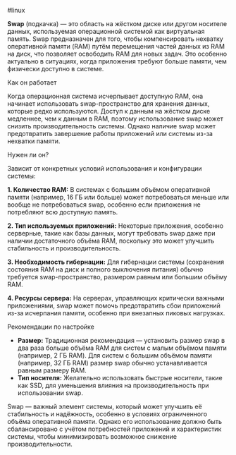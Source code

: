 #linux 

**Swap** (подкачка) — это область на жёстком диске или другом носителе данных, используемая операционной системой как виртуальная память. Swap предназначен для того, чтобы компенсировать нехватку оперативной памяти (RAM) путём перемещения частей данных из RAM на диск, что позволяет освободить RAM для новых задач. Это особенно актуально в ситуациях, когда приложения требуют больше памяти, чем физически доступно в системе.

Как он работает

Когда операционная система исчерпывает доступную RAM, она начинает использовать swap-пространство для хранения данных, которые редко используются. Доступ к данным на жёстком диске медленнее, чем к данным в RAM, поэтому использование swap может снизить производительность системы. Однако наличие swap может предотвратить завершение работы приложений или системы из-за нехватки памяти.

Нужен ли он?

Зависит от конкретных условий использования и конфигурации системы:

**1. Количество RAM:** В системах с большим объёмом оперативной памяти (например, 16 ГБ или больше) может потребоваться меньше или вообще не потребоваться swap, особенно если приложения не потребляют всю доступную память.

**2. Тип используемых приложений:** Некоторые приложения, особенно серверные, такие как базы данных, могут требовать swap даже при наличии достаточного объёма RAM, поскольку это может улучшить стабильность и производительность.

**3. Необходимость гибернации:** Для гибернации системы (сохранения состояния RAM на диск и полного выключения питания) обычно требуется swap-пространство, размером равным или большим объёму RAM.

**4. Ресурсы сервера:** На серверах, управляющих критически важными приложениями, swap может помочь предотвратить сбои приложений из-за исчерпания памяти, особенно при внезапных пиковых нагрузках.

Рекомендации по настройке

- **Размер:** Традиционная рекомендация — установить размер swap в два раза больше объёма RAM для систем с малым объёмом памяти (например, 2 ГБ RAM). Для систем с большим объёмом памяти (например, 32 ГБ RAM) размер swap обычно устанавливается равным размеру RAM.
- **Тип носителя:** Желательно использовать быстрые носители, такие как SSD, для уменьшения влияния на производительность при использовании swap.

Swap — важный элемент системы, который может улучшить её стабильность и надёжность, особенно в условиях ограниченного объёма оперативной памяти. Однако его использование должно быть сбалансировано с учётом потребностей приложений и характеристик системы, чтобы минимизировать возможное снижение производительности.